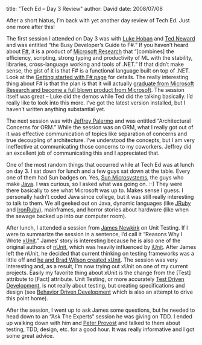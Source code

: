 
title: "Tech Ed &ndash; Day 3 Review"
author: David
date: 2008/07/08

After a short hiatus, I’m back with yet another day review of Tech Ed. Just one more after this! 

The first session I attended on Day 3 was with [Luke Hoban](http://blogs.msdn.com/lukeh/) and [Ted Neward](http://blogs.tedneward.com/) and was entitled “the Busy Developer’s Guide to F#.” If you haven’t heard about [F#](http://research.microsoft.com/fsharp/fsharp.aspx), it is a product of [Microsoft Research](http://research.microsoft.com/) that “[combines] the efficiency, scripting, strong typing and productivity of ML with the stability, libraries, cross-language working and tools of .NET.” If that didn’t make sense, the gist of it is that F# is a functional language built on top of .NET. Look at the [Getting started with F# page](http://research.microsoft.com/fsharp/starting.aspx) for details. The really interesting thing about F# is that the plan is that it will actually [graduate from Microsoft Research and become a full blown product from Microsoft](http://blogs.msdn.com/somasegar/archive/2007/10/17/f-a-functional-programming-language.aspx). The session itself was great – Luke did the demos while Ted did the talking basically. I’d really like to look into this more. I’ve got the latest version installed, but I haven’t written anything substantial yet. 

The next session was with [Jeffrey Palermo](http://codebetter.com/blogs/jeffrey.palermo/default.aspx) and was entitled “Architectural Concerns for ORM.” While the session was on ORM, what I really got out of it was effective communication of topics like separation of concerns and true decoupling of architecture. I’ve understood the concepts, but I am very ineffective at communicating those concerns to my coworkers. Jeffrey did an excellent job of communicating this and I appreciated that. 

One of the most random things that occurred while at Tech Ed was at lunch on day 3. I sat down for lunch and a few guys sat down at the table. Every one of them had Sun badges on. Yes, [Sun Microsystems](http://www.sun.com/), the guys who make [Java](http://java.sun.com/). I was curious, so I asked what was going on. :-) They were there basically to see what Microsoft was up to. Makes sense I guess. I personally hadn’t coded Java since college, but it was still really interesting to talk to them. We all geeked out on Java, dynamic languages (like [JRuby](http://jruby.codehaus.org/) and [IronRuby](http://www.ironruby.net/)), mainframes, and horror stories about hardware (like when the sewage backed up into our computer room). 

After lunch, I attended a session from [James Newkirk](http://jamesnewkirk.typepad.com/) on Unit Testing. If I were to summarize the session in a sentence, I’d call it “Reasons Why I Wrote [xUnit](http://www.codeplex.com/xunit/).” James’ story is interesting because he is also one of the original authors of [nUnit](http://www.nunit.org/), which was heavily influenced by [jUnit](http://www.junit.org/). After James left the nUnit, he decided that current thinking on testing frameworks was a little off and [he and Brad Wilson created xUnit](http://jamesnewkirk.typepad.com/posts/2007/09/announcing-xuni.html). The session was very interesting and, as a result, I’m now trying out xUnit on one of my current projects. Easily my favorite thing about xUnit is the change from the [Test] attribute to [Fact] attribute. Unit Testing, or more accurately [Test Driven Development](http://en.wikipedia.org/wiki/Test-driven_development), is not really about testing, but creating specifications and design (see [Behavior Driven Development](http://behaviour-driven.org/) which is also an attempt to drive this point home). 

After the session, I went up to ask James some questions, but he needed to head down to an “Ask The Experts” session he was giving on TDD. I ended up walking down with him and [Peter Provost](http://www.peterprovost.org/) and talked to them about testing, TDD, design, etc. for a good hour. It was really informative and I got some great advice.
